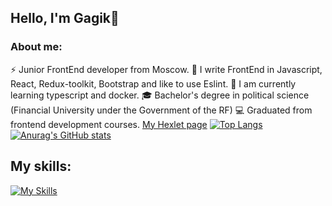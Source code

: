 ## Hello, I'm Gagik👋
### About me: 
⚡ Junior FrontEnd developer from Moscow.
🔭 I write FrontEnd in Javascript, React, Redux-toolkit, Bootstrap and like to use Eslint.
🌱 I am currently learning typescript and docker.
:mortar_board: Bachelor's degree in political science (Financial University under the Government of the RF)
:computer: Graduated from frontend development courses. [My Hexlet page](https://ru.hexlet.io/u/solutionjs)
[![Top Langs](https://github-readme-stats.vercel.app/api/top-langs/?username=256sha9gag&langs_count=8&theme=onedark)](https://github.com/anuraghazra/github-readme-stats)
[![Anurag's GitHub stats](https://github-readme-stats.vercel.app/api?username=256sha9gag&theme=onedark)](https://github.com/anuraghazra/github-readme-stats)
## My skills:
[![My Skills](https://skillicons.dev/icons?i=js,html,css,bash,git,github,nodejs,jest,babel,bootstrap,react,redux,vscode,webpack&theme=dark)](https://skillicons.dev)
